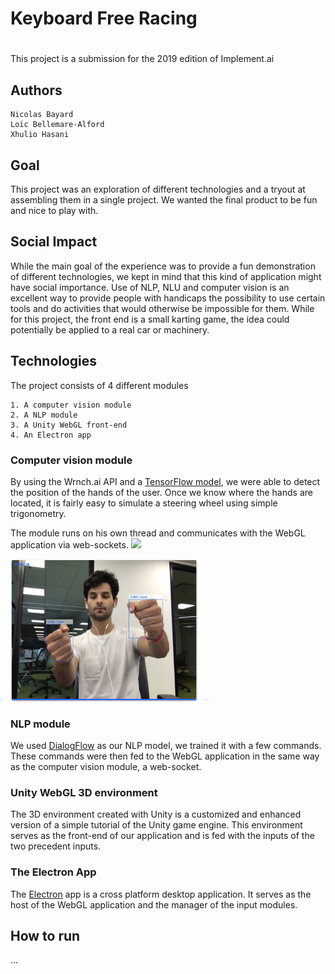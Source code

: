 # Keyboard Free Racing
#


This project is a submission for the 2019 edition of Implement.ai

## Authors
	Nicolas Bayard
	Loïc Bellemare-Alford
	Xhulio Hasani

## Goal

This project was an exploration of different technologies and a tryout at assembling them in a single project. We wanted the final product to be fun and nice to play with.

## Social Impact

While the main goal of the experience was to provide a fun demonstration of different technologies, we kept in mind that this kind of application might have social importance. Use of NLP, NLU and computer vision is an excellent way to provide people with handicaps the possibility to use certain tools and do activities that would otherwise be impossible for them. While for this project, the front end is a small karting game, the idea could potentially be applied to a real car or machinery. 

## Technologies

The project consists of 4 different modules

	1. A computer vision module
	2. A NLP module
	3. A Unity WebGL front-end
	4. An Electron app

### Computer vision module

By using the Wrnch.ai API and a [TensorFlow model](https://github.com/victordibia/handtracking), we were able to detect the position of the hands of the user. Once we know where the hands are located, it is fairly easy to simulate a steering wheel using simple trigonometry.

The module runs on his own thread and communicates with the WebGL application via web-sockets.
![](./readmeAssets/compViz.png=100x)

<img src="./readmeAssets/compViz.png" width="300">
 
### NLP module

We used [DialogFlow](https://dialogflow.com/) as our NLP model, we trained it with a few commands. These commands were then fed to the WebGL application in the same way as the computer vision module, a web-socket. 

### Unity WebGL 3D environment

The 3D environment created with Unity is a customized and enhanced version of a simple tutorial of the Unity game engine. This environment serves as the front-end of our application and is fed with the inputs of the two precedent inputs.

### The Electron App

The [Electron](https://electronjs.org/) app is a cross platform desktop application. It serves as the host of the WebGL application and the manager of the input modules.

## How to run
...